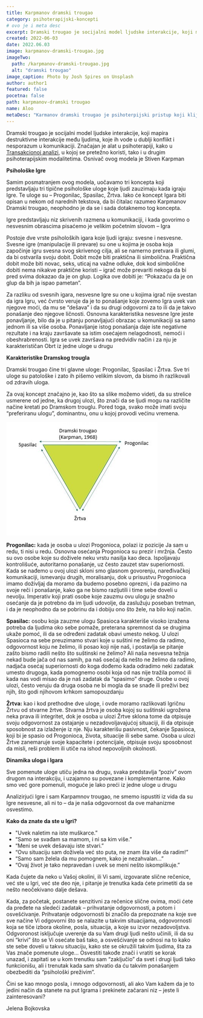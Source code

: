 ```yaml
---
title: Karpmanov dramski trougao
category: psihoterapijski-koncepti
# ovo je i meta desc
excerpt: Dramski trougao je socijalni model ljudske interakcije, koji mapira destruktivne interakcije među ljudima, koje ih vode u dublji konflikt...
created: 2022-06-03
date: 2022.06.03
image: karpmanov-dramski-trougao.jpg
imageTwo:
  path: /karpmanov-dramski-trougao.jpg
  alt: "dramski trougao"
image_caption: Photo by Josh Spires on Unsplash
author: author1
featured: false
pocetna: false
path: karpmanov-dramski trougao
name: Aloo
metaDesc: "Karmanov dramski trougao je psihoterpijski pristup koji klijentu pomaže da uoči da njegovo stanje posledica uloge u određenoj situaciji. Kako to prepoznati i kako se ponašati."
---
```



Dramski trougao je socijalni model ljudske interakcije, koji mapira destruktivne interakcije među ljudima, koje ih vode u dublji konflikt i nesporazum u komunikaciji. Značajan je alat u psihoterapiji, kako u [Transakcionoj analizi](/blog/psihoterapijski-pravci/osnovni-principi-transakcione-analize/), u kojoj se pretežno koristi, tako i u drugim psihoterapijskim modalitetima. Osnivač ovog modela je Stiven Karpman

**Psihološke Igre**

Samim posmatranjem ovog modela, uočavamo tri koncepta koji predstavljaju tri tipične psihološke uloge koje ljudi zauzimaju kada igraju Igre. Te uloge su – Progonilac, Spasilac, Žrtva. Iako će koncept Igara biti opisan u nekom od narednih tekstova, da bi čitalac razumeo Karpmanov Dramski trougao, neophodno je da se i sada dotaknemo tog koncepta. 

Igre predstavljaju niz skrivenih razmena u komunikaciji, i kada govorimo o nesvesnim obrascima pisaćemo je velikim početnim slovom – Igra

Postoje dve vrste psiholoških igara koje ljudi igraju: svesne i nesvesne. Svesne igre (manipulacije ili prevare) su one u kojima je osoba koja započinje igru svesna svog skrivenog cilja, ali se namerno pretvara ili glumi, da bi ostvarila svoju dobit. Dobit može biti praktična ili simbolična. Praktična dobit može biti novac, seks, uticaj na važne odluke, dok kod simbolične dobiti nema nikakve praktične koristi – igrač može prevariti nekoga da bi pred svima dokazao da je on glup. Logika ove dobiti je: “Pokazaću da je on glup da bih ja ispao pametan”. 

Za razliku od svesnih igara, nesvesne Igre su one u kojima igrač nije svestan da igra Igru, već čvrsto veruje da je to ponašanje koje zovemo Igra uvek van njegove moći, da mu se “dešava” i da su drugi odgovorni za to ili da je takvo ponašanje deo njegove ličnosti. Osnovna karakteristika nesvesne Igre jeste ponavljanje, bilo da je u pitanju ponavljajući obrazac u komunikaciji sa samo jednom ili sa više osoba. Ponavljanje istog ponašanja daje iste negativne rezultate i na kraju završavate sa istim osećajem nelagodnosti, nemoći i obeshrabrenosti. Igra se uvek završava na predvidiv način i za nju je karakterističan Obrt iz jedne uloge u drugu

**Karakteristike Dramskog trougla**

Dramski trougao čine tri glavne uloge: Progonilac, Spasilac i Žrtva. Sve tri uloge su patološke i zato ih pišemo velikim slovom, da bismo ih razlikovali od zdravih uloga.

Za ovaj koncept značajno je, kao što sa slike možemo videti, da su strelice usmerene od jedne, ka drugoj ulozi, što znači da se ljudi mogu na različite načine kretati po Dramskom trouglu. Pored toga, svako može imati svoju “preferiranu ulogu”, dominantnu, onu u kojoj provodi većinu vremena.

![karpmanov dramski trougao](../../../src/assets/img/karpmanov-dramski-trougao-2.jpg)

**Progonilac:** kada je osoba u ulozi Progonioca, polazi iz pozicije Ja sam u redu, ti nisi u redu. Osnovna osećanja Progonioca su prezir i mržnja. Često su ovo osobe koje su doživele neku vrstu nasilja kao deca. Ispoljavaju kontrolišuće, autoritarno ponašanje, uz često zauzet stav superiornosti. Kada se nađemo u ovoj ulozi skloni smo glasnom govorenju, naređivačkoj komunikaciji, ismevanju drugih, moralisanju, dok u prisustvu Progonioca imamo doživljaj da moramo da budemo posebno oprezni, i da pazimo na svoje reči i ponašanje, kako ga ne bismo razljutili i time sebe doveli u nevolju. Imperativ koji prati osobe koje zauzmu ovu ulogu je snažno osećanje da je potrebno da im ljudi udovolje, da zaslužuju poseban tretman, i da je neophodno da se pobrinu da i dobiju ono što žele, na bilo koji način. 


**Spasilac:** osobu koja zauzme ulogu Spasioca karakteriše visoko izražena potreba da ljudima oko sebe pomaže, preterana spremnost da se drugima ukaže pomoć, ili da se određeni zadatak obavi umesto nekog. U ulozi Spasioca na sebe preuzimamo stvari koje u suštini ne želimo da radimo, odgovornost koju ne želimo, ili posao koji nije naš, i postavlja se pitanje zašto bismo radili nešto što suštinski ne želimo? Ali naša nesvesna težnja nekad bude jača od nas samih, pa naš osećaj da nešto ne želimo da radimo, nadjača osećaj superiornosti do koga dođemo kada odradimo neki zadatak umesto drugoga, kada pomognemo osobi koja od nas nije tražila pomoć ili kada nas vodi misao da je naš zadatak da “spasimo” druge. Osobe u ovoj ulozi, često veruju da druga osoba ne bi mogla da se snađe ili preživi bez njih, što godi njihovom krhkom samopouzdanju

**Žrtva:** kao i kod prethodne dve uloge, i ovde moramo razlikovati Igričnu Žrtvu od stvarne žrtve. Stvarna žrtva je osoba kojoj su suštinski ugrožena neka prava ili integritet, dok je osoba u ulozi Žrtve sklona tome da otpisuje svoju odgovornost za ostajanje u nezadovoljavajućoj situaciji, ili da otpisuje sposobnost za izlaženje iz nje. Nju karakterišu pasivnost, čekanje Spasioca, koji bi je spasio od Progonioca, života, situacije ili sebe same. Osoba u ulozi Žrtve zanemaruje svoje kapacitete i potencijale, otpisuje svoju sposobnost da misli, reši problem ili utiče na ishod nepovoljnih okolnosti.

**Dinamika uloga i Igara**

Sve pomenute uloge utiču jedna na drugu, svaka predstavlja “poziv” ovom drugom na interakciju, i uzajamno su povezane i komplementarne. Kako smo već gore pomenuli, moguće je lako preći iz jedne uloge u drugu

Analizirjući Igre i sam Karpamnov trougao, ne smemo ispustiti iz vida da su Igre nesvesne, ali ni to – da je naša odgovornost da ove mahanizme osvestimo. 

**Kako da znate da ste u Igri?**

- "Uvek naletim na iste muškarce.”
- “Samo se svađam sa mamom, i ni sa kim više.”
- “Meni se uvek dešavaju iste stvari.”
- “Ovu situaciju sam doživela već sto puta, ne znam šta više da radim!”
- “Samo sam želela da mu pomognem, kako je nezahvalan...”
- “Ovaj život je tako nepravedan i uvek se meni nešto iskomplikuje.”


Kada čujete da neko u Vašoj okolini, ili Vi sami, izgovarate slične rečenice, već ste u Igri, već ste deo nje, i pitanje je trenutka kada ćete primetiti da se nešto neočekivano dalje dešava.

Kada, za početak, postanete senzitivni za rečenice slične ovima, moći ćete da pređete na sledeći zadatak – prihvatanje odgovornosti, a potom i osvešćivanje. Prihvatanje odgovornosti bi značilo da prepoznate na koje sve sve načine Vi odgovorni što se nalazite u takvim situacijama, odgovornosti koja se tiče izbora okoline, posla, situacija, a koje su izvor nezadovoljstva. Odgvoronost isključuje uverenje da su Vam drugi ljudi nešto učinili, ili da su oni “krivi” što se Vi osećate baš tako, a osvešćivanje se odnosi na to kako ste sebe doveli u takvu situaciju, kako ste se okružili takvim ljudima, šta za Vas znače pomenute uloge... Osvestiti takođe znači i vratiti se korak unazad, i zapitati se u kom trenutku sam “zaključio” da svet i drugi ljudi tako funkcionišu, ali i trenutak kada sam shvatio da ću takvim ponašanjem obezbediti da “psihološki preživim”.

Čini se kao mnogo posla, i mnogo odgovornosti, ali ako Vam kažem da je to jedini način da stanete na put Igrama i prekinete začarani niz – jeste li zainteresovani?




Jelena Bojkovska
